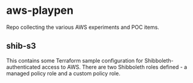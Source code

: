# aws-playpen

Repo collecting the various AWS experiments and POC items.  

## shib-s3

This contains some Terraform sample configuration for Shibboleth-authenticated access to AWS. There are two 
Shibboleth roles defined - a managed policy role and a custom policy role.
